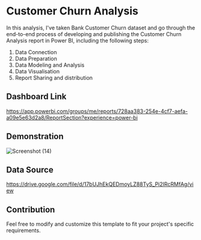 # Customer Churn Analysis
In this analysis, I've taken Bank Customer Churn dataset and go through the end-to-end process of developing and publishing the Customer Churn Analysis report in Power BI, including the following steps:
1. Data Connection
2. Data Preparation
3. Data Modeling and Analysis
4. Data Visualisation
5. Report Sharing and distribution


## Dashboard Link
https://app.powerbi.com/groups/me/reports/728aa383-254e-4cf7-aefa-a09e5e63d2a8/ReportSection?experience=power-bi

## Demonstration
![Screenshot (14)](https://github.com/sakshipande23/Customer_Churn_Analysis/assets/89894414/da266117-42aa-4394-894c-1458993e5986)

## Data Source
https://drive.google.com/file/d/17bUJhEkQEDmoyLZ88TyS_Pi2IRcRMfAg/view

## Contribution
Feel free to modify and customize this template to fit your project's specific requirements.
